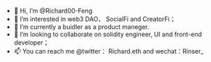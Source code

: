 - 👋 Hi, I’m @Richard00-Feng
- 👀 I’m interested in web3 DAO， SocialFi and CreatorFi；
- 🌱 I’m currently a buidler as a product maneger.
- 💞️ I’m looking to collaborate on solidity engineer, UI and front-end developer；
- 📫 You can reach me @twitter： Richard.eth and wechat：Rinser_

<!---
Richard00-Feng/Richard00-Feng is a ✨ special ✨ repository because its `README.md` (this file) appears on your GitHub profile.
You can click the Preview link to take a look at your changes.
--->

